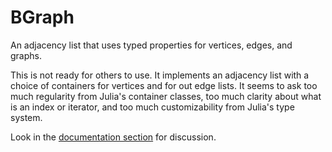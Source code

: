 # BGraph

An adjacency list that uses typed properties for vertices, edges, and graphs.

This is not ready for others to use. It implements an adjacency list
with a choice of containers for vertices and for out edge lists.
It seems to ask too much regularity from Julia's container classes,
too much clarity about what is an index or iterator, and
too much customizability from Julia's type system.

Look in the [documentation section](http://afidd.github.io/BGraph/index.html) for discussion.
